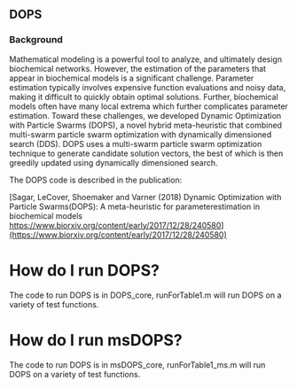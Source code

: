 ## DOPS

### Background ###
Mathematical modeling is a powerful tool to analyze, and ultimately design biochemical networks. However, the estimation of the parameters that appear in biochemical models is a significant challenge. Parameter estimation typically involves expensive function evaluations and noisy data, making it difficult to quickly obtain optimal solutions. Further, biochemical models often have many local extrema which further complicates parameter estimation. Toward these challenges, we developed Dynamic Optimization with Particle Swarms (DOPS), a novel hybrid meta-heuristic that combined multi-swarm particle swarm optimization with dynamically dimensioned search (DDS). DOPS uses a multi-swarm particle swarm optimization technique to generate candidate solution vectors, the best of which is then greedily updated using dynamically dimensioned search. 

The DOPS code is described in the publication: 
 
[Sagar, LeCover, Shoemaker and Varner (2018) Dynamic Optimization with Particle Swarms(DOPS): A meta-heuristic for parameterestimation in biochemical models https://www.biorxiv.org/content/early/2017/12/28/240580](https://www.biorxiv.org/content/early/2017/12/28/240580)

# How do I run DOPS?
The code to run DOPS is in DOPS_core, runForTable1.m will run DOPS on a variety of test functions. 

# How do I run msDOPS?
The code to run DOPS is in msDOPS_core, runForTable1_ms.m will run DOPS on a variety of test functions. 

